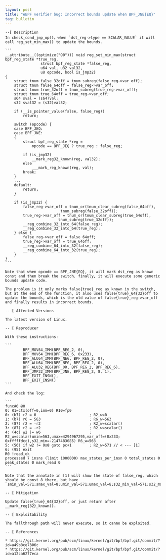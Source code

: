 ```yaml
---
layout: post
title: "eBPF verifier bug: Incorrect bounds update when BPF_JNE{EQ}"
tag: bulletin
---
```


````
--[ Description
In check_cond_jmp_op()，when `dst_reg->type == SCALAR_VALUE` it will
call reg_set_min_max() to update the bounds.

```
__attribute__((optimize("O0"))) void reg_set_min_max(struct
bpf_reg_state *true_reg,
                struct bpf_reg_state *false_reg,
                u64 val, u32 val32,
                u8 opcode, bool is_jmp32)
{
    struct tnum false_32off = tnum_subreg(false_reg->var_off);
    struct tnum false_64off = false_reg->var_off;
    struct tnum true_32off = tnum_subreg(true_reg->var_off);
    struct tnum true_64off = true_reg->var_off;
    s64 sval = (s64)val;
    s32 sval32 = (s32)val32;

    if (__is_pointer_value(false, false_reg))
        return;

    switch (opcode) {
    case BPF_JEQ:
    case BPF_JNE:
    {
        struct bpf_reg_state *reg =
            opcode == BPF_JEQ ? true_reg : false_reg;

        if (is_jmp32)
            __mark_reg32_known(reg, val32);
        else
            ___mark_reg_known(reg, val);
        break;
    }
    ...
    default:
        return;
    }

    if (is_jmp32) {
        false_reg->var_off = tnum_or(tnum_clear_subreg(false_64off),
                         tnum_subreg(false_32off));
        true_reg->var_off = tnum_or(tnum_clear_subreg(true_64off),
                        tnum_subreg(true_32off));
        __reg_combine_32_into_64(false_reg);
        __reg_combine_32_into_64(true_reg);
    } else {
        false_reg->var_off = false_64off;
        true_reg->var_off = true_64off;
        __reg_combine_64_into_32(false_reg);
        __reg_combine_64_into_32(true_reg);
    }
}
```

Note that when opcode == BPF_JNE{EQ}, it will mark dst_reg as known
const and then break the switch, finally, it will execute some generic
bounds update code.

The problem is it only marks false{true}_reg as known in the switch,
but at the end of the function, it also uses false{true}_64{32}off to
update the bounds, which is the old value of false{true}_reg->var_off
and finally results in incorrect bounds.

-- [ Affected Versions

The latest version of Linux.

-- [ Reproducer

With these instructions:

```
        BPF_MOV64_IMM(BPF_REG_2, 0),
        BPF_MOV64_IMM(BPF_REG_6, 0x233),
        BPF_ALU64_IMM(BPF_NEG, BPF_REG_2, 0),
        BPF_ALU64_IMM(BPF_NEG, BPF_REG_2, 0),
        BPF_ALU32_REG(BPF_OR, BPF_REG_2, BPF_REG_6),
        BPF_JMP32_IMM(BPF_JNE, BPF_REG_2, 8, 1),
        BPF_EXIT_INSN(),
        BPF_EXIT_INSN()
```

And check the log:

```
func#0 @0
0: R1=ctx(off=0,imm=0) R10=fp0
0: (b7) r2 = 0                        ; R2_w=0
1: (b7) r6 = 563                      ; R6_w=563
2: (87) r2 = -r2                      ; R2_w=scalar()
3: (87) r2 = -r2                      ; R2_w=scalar()
4: (4c) w2 |= w6                      ;
R2_w=scalar(umin=563,umax=4294967295,var_off=(0x233;
0xfffffdcc),s32_min=-2147483085) R6_w=563
5: (56) if w2 != 0x8 goto pc+1        ; R2_w=571 // < --- [1]
6: (95) exit
R0 !read_ok
processed 7 insns (limit 1000000) max_states_per_insn 0 total_states 0
peak_states 0 mark_read 0
```

Note that the annotate in [1] will show the state of false_reg, which
should be const 8 there, but have
`smin_val=571;smax_val=8;umin_val=571;umax_val=8;s32_min_val=571;s32_max_val=8;u32_min_val=571;u32_max_val=8;tnum_value=571;tnum_mask=0;`

-- [ Mitigation

Update false{true}_64{32}off, or just return after __mark_reg{32}_known().

-- [ Exploitability

The fallthrough path will never execute, so it canno be exploited.

-- [ References

* https://git.kernel.org/pub/scm/linux/kernel/git/bpf/bpf.git/commit/?id=a49b8ce7306c
* https://git.kernel.org/pub/scm/linux/kernel/git/bpf/bpf.git/commit/?id=a12ca6277eca

````